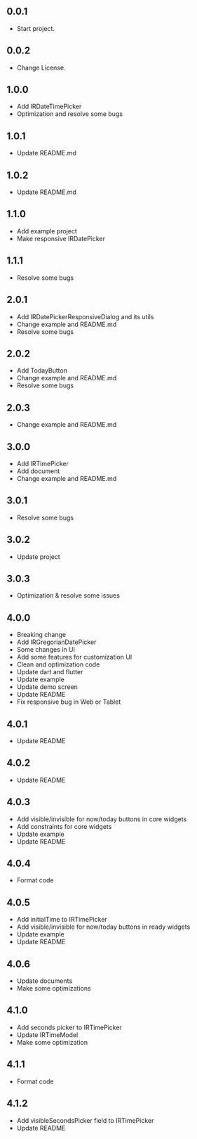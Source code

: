 ## 0.0.1

* Start project.

## 0.0.2

* Change License.

## 1.0.0

* Add IRDateTimePicker
* Optimization and resolve some bugs

## 1.0.1

* Update README.md

## 1.0.2

* Update README.md

## 1.1.0

* Add example project
* Make responsive IRDatePicker

## 1.1.1

* Resolve some bugs

## 2.0.1

* Add IRDatePickerResponsiveDialog and its utils
* Change example and README.md
* Resolve some bugs

## 2.0.2

* Add TodayButton
* Change example and README.md
* Resolve some bugs

## 2.0.3

* Change example and README.md

## 3.0.0

* Add IRTimePicker
* Add document
* Change example and README.md

## 3.0.1

* Resolve some bugs

## 3.0.2

* Update project

## 3.0.3

* Optimization & resolve some issues

## 4.0.0

* Breaking change
* Add IRGregorianDatePicker
* Some changes in UI
* Add some features for customization UI
* Clean and optimization code
* Update dart and flutter
* Update example
* Update demo screen
* Update README
* Fix responsive bug in Web or Tablet

## 4.0.1

* Update README

## 4.0.2

* Update README

## 4.0.3

* Add visible/invisible for now/today buttons in core widgets
* Add constraints for core widgets
* Update example
* Update README

## 4.0.4

* Format code

## 4.0.5

* Add initialTime to IRTimePicker
* Add visible/invisible for now/today buttons in ready widgets
* Update example
* Update README

## 4.0.6

* Update documents
* Make some optimizations

## 4.1.0

* Add seconds picker to IRTimePicker
* Update IRTimeModel
* Make some optimization

## 4.1.1

* Format code

## 4.1.2

* Add visibleSecondsPicker field to IRTimePicker
* Update README